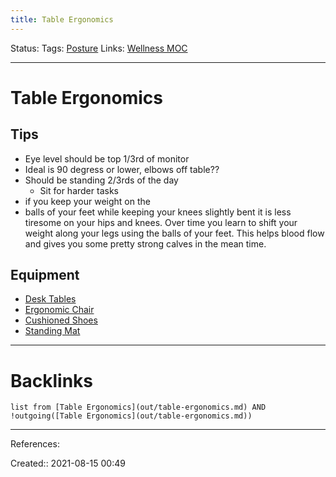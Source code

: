 ```yaml
---
title: Table Ergonomics
---
```

Status: 
Tags: [Posture](out/posture.md)
Links: [Wellness MOC](out/wellness-moc.md)
___
# Table Ergonomics
## Tips
- Eye level should be top 1/3rd of monitor
- Ideal is 90 degress or lower, elbows off table??
- Should be standing 2/3rds of the day
	- Sit for harder tasks
-  if you keep your weight on the 
-  balls of your feet while keeping your knees slightly bent it is less tiresome on your hips and knees. Over time you learn to shift your weight along your legs using the balls of your feet. This helps blood flow and gives you some pretty strong calves in the mean time.
## Equipment
- [Desk Tables](out/desk-tables.md)
- [Ergonomic Chair](out/ergonomic-chair.md)
- [Cushioned Shoes](None)
- [Standing Mat](out/standing-mat.md)
___
# Backlinks
```dataview
list from [Table Ergonomics](out/table-ergonomics.md) AND !outgoing([Table Ergonomics](out/table-ergonomics.md))
```
___
References:

Created:: 2021-08-15 00:49
